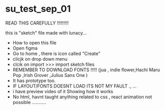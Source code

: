 # su_test_sep_01

READ THIS CAREFULLY !!!!!!!!!


this is "sketch" file made with lunacy... 
* How to open this file
* Open figma
* Go to home , there is icon called "Create"
* clicjk on drop down menu
* clcik on import >>> import sketch files
* REMEMBER TO DOWNLOAD FONTS !!!!! (jua , indie flower,Hachi Maru Pop ,Irish Grover ,Julius Sans One )
* It has prototype too.
* IF LAYOUT/FONTS DOESNT LOAD ITS NOT MY FAULT ., ...
* i have preview  video of it Showing how it works
* No html, havnt taught anything related to css , react animation not possible ...........



